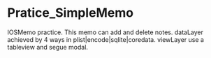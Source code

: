 # Pratice_SimpleMemo
IOSMemo practice. This memo can add and delete notes. dataLayer achieved by 4 ways in plist|encode|sqlite|coredata. viewLayer use a tableview and segue modal. 

